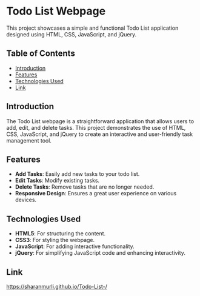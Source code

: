# Todo List Webpage

This project showcases a simple and functional Todo List application designed using HTML, CSS, JavaScript, and jQuery.

## Table of Contents

- [Introduction](#introduction)
- [Features](#features)
- [Technologies Used](#technologies-used)
- [Link](#link)

## Introduction

The Todo List webpage is a straightforward application that allows users to add, edit, and delete tasks. This project demonstrates the use of HTML, CSS, JavaScript, and jQuery to create an interactive and user-friendly task management tool.

## Features

- **Add Tasks**: Easily add new tasks to your todo list.
- **Edit Tasks**: Modify existing tasks.
- **Delete Tasks**: Remove tasks that are no longer needed.
- **Responsive Design**: Ensures a great user experience on various devices.

## Technologies Used

- **HTML5**: For structuring the content.
- **CSS3**: For styling the webpage.
- **JavaScript**: For adding interactive functionality.
- **jQuery**: For simplifying JavaScript code and enhancing interactivity.

## Link 
https://sharanmurli.github.io/Todo-List-/
